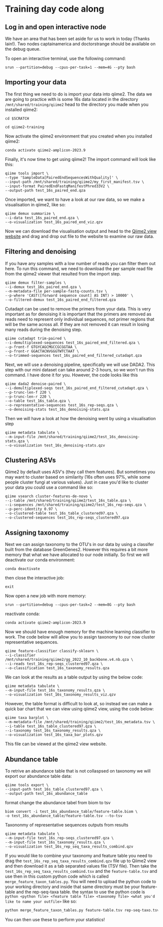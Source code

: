 # Training day code along 

## Log in and open interactive node

We have an area that has been set aside for us to work in today (Thanks Iain!). Two nodes captainamerica and doctorstrange should be available on the debug queue.

To open an interactive terminal, use the following command:

```
srun --partition=debug --cpus-per-task=1 --mem=4G --pty bash 
```

## Importing your data

The first thing we need to do is import your data into qiime2. The data we are going to practice with is some 16s data located in the directory `/mnt/shared/training/qiime2` head to the directory you made when you installed qiime2: 
```
cd $SCRATCH
```
```
cd qiime2-training
```
Now activate the qiime2 environment that you created when you installed qiime2:

```
conda activate qiime2-amplicon-2023.9
```
Finally, it's now time to get using qiime2! The import command will look like this: 

```
qiime tools import \
--type 'SampleData[PairedEndSequencesWithQuality]' \
--input-path /mnt/shared/training/qiime2/my_first_manifest.tsv \
--input-format PairedEndFastqManifestPhred33V2 \
--output-path test_16s_paired_end.qza 
```
Once imported, we want to have a look at our raw data, so we make a visualisation in qiime2, like so:

```
qiime demux summarize \
--i-data test_16s_paired_end.qza \
--o-visualization test_16s_paired_end_viz.qzv
```
Now we can download the visualisation output and head to the [Qiime2 view website](https://view.qiime2.org/) and drag and drop out file to the website to examine our raw data. 


## Filtering and denoising

If you have any samples with a low number of reads you can filter them out here. To run this command, we need to download the per sample read file from the qiime2 viewer that resulted from the import step. 
```
qiime demux filter-samples \
--i-demux test_16s_paired_end.qza \
--m-metadata-file per-sample-fastq-counts.tsv \
--p-where 'CAST([forward sequence count] AS INT) > 10000' \
--o-filtered-demux test_16s_paired_end_filtered.qza
```

Cutadapt can be used to remove the primers from your data. This is very important as for denoising it is important that the primers are removed as reads need to represent only individual sequences, not primer regions that will be the same across all. If they are not removed it can result in losing many reads during the denoising step. 

```
qiime cutadapt trim-paired \
--i-demultiplexed-sequences test_16s_paired_end_filtered.qza \
--p-front-f GTGYCAGCMGCCGCGGTAA \
--p-front-r GGACTACNVGGGTWTCTAAT \
--o-trimmed-sequences test_16s_paired_end_filtered_cutadapt.qza
```

Next, we will use a denoising pipeline, specifically we will use DADA2. This step with our mini dataset can take around 2-3 hours, so we won't run this command. I have done it for you. However, the code looks like this
```
qiime dada2 denoise-paired \
--i-demultiplexed-seqs test_16s_paired_end_filtered_cutadapt.qza \
--p-trunc-len-f 220 \
--p-trunc-len-r 220 \
--o-table test_16s_table.qza \
--o-representative-sequences test_16s_rep-seqs.qza \
--o-denoising-stats test_16s_denoising-stats.qza
```
Then we will have a look at how the denoising went by using a visualisation step
```
qiime metadata tabulate \
--m-input-file /mnt/shared/training/qiime2/test_16s_denoising-stats.qza \
--o-visualization test_16s_denoising-stats.qzv
```
## Clustering ASVs

Qiime2 by default uses ASV's (they call them features). But sometimes you may want to cluster based on similarity (16s often uses 97%, while some people cluster fungi at various values). Just in case you'd like to cluster your data you could use a command like so:
```
qiime vsearch cluster-features-de-novo \
--i-table /mnt/shared/training/qiime2/test_16s_table.qza \
--i-sequences /mnt/shared/training/qiime2/test_16s_rep-seqs.qza \
--p-perc-identity 0.97 \
--o-clustered-table test_16s_table_clustered97.qza \
--o-clustered-sequences test_16s_rep-seqs_clustered97.qza
```
## Assigning taxonomy

Next we can assign taxonomy to the OTU's in our data by using a classifer built from the database GreenGenes2. However this requires a bit more memory that what we have allocated to our node initially. 
So first we will deactivate our conda environment:
```
conda deactivate
```
then close the interactive job:
```
exit
```
Now open a new job with more memory:
```
srun --partition=debug --cpus-per-task=2 --mem=8G --pty bash 
```
reactivate conda:
```
conda activate qiime2-amplicon-2023.9
```
Now we should have enough memory for the machine learning classifier to work. The code below will allow you to assign taxonomy to our now cluster representative sequences.
```
qiime feature-classifier classify-sklearn \
--i-classifier /mnt/shared/training/qiime2/gg_2022_10_backbone.v4.nb.qza \
--i-reads test_16s_rep-seqs_clustered97.qza \
--o-classification test_16s_taxonomy_results.qza 
```
We can look at the results as a table output by using the below code:
```
qiime metadata tabulate \
--m-input-file test_16s_taxonomy_results.qza \
--o-visualization test_16s_taxonomy_results_viz.qzv
```
However, the table format is difficult to look at, so instead we can make a quick bar chart that we can view using qiime2 view, using the code below:
```
qiime taxa barplot \
--m-metadata-file /mnt/shared/training/qiime2/test_16s_metadata.tsv \
--i-table test_16s_table_clustered97.qza \
--i-taxonomy test_16s_taxonomy_results.qza \
--o-visualization test_16s_taxa_bar_plots.qzv
```
This file can be viewed at the qiime2 view website. 

## Abundance table 

To retrive an abundance table that is not collaspsed on taxonomy we will export our abundance table data:
```
qiime tools export \
--input-path test_16s_table_clustered97.qza \
--output-path test_16s_abundance_table
```
 format change the abundance tabel from biom to tsv
```
biom convert -i test_16s_abundance_table/feature-table.biom \
-o test_16s_abundance_table/feature-table.tsv --to-tsv
```
Taxononmy of representative sequences outputs from results
```
qiime metadata tabulate \
--m-input-file test_16s_rep-seqs_clustered97.qza \
--m-input-file test_16s_taxonomy_results.qza \
--o-visualization test_16s_rep_seq_taxa_results_combind.qzv
```
If you would like to combine your taxonomy and feature table you need to drag the `test_16s_rep_seq_taxa_results_combind.qzv` file up to Qiime2 view and then download it as a tab separated values file (TSV file). Then take the `test_16s_rep_seq_taxa_results_combind.tsv` and the `feature-table.tsv` and use then in this custom python code which is called `merge_feature_taxon_tables.py`. You will need to upload the python code to your working directory and inside that same directory must be your feature-table and the rep-seq-taxa table. the syntax to use the python code is `python <python file> <feature table file> <taxonomy file> <what you'd like to name your outfile>` like so:
	
```bash
python merge_feature_taxon_tables.py feature-table.tsv rep-seq-taxo.tsv my_merged_results.tsv
```
You can then use these to perform your statistics! 
